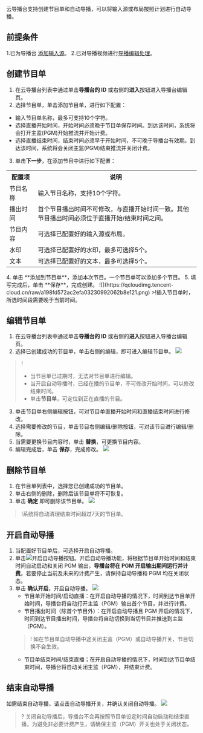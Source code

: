 云导播台支持创建节目单和自动导播，可以将输入源或布局按照计划进行自动导播。

## 前提条件
1.已为导播台 [添加输入源](https://cloud.tencent.com/document/product/267/47155)。
2.已对导播视频进行[导播编辑处理](https://cloud.tencent.com/document/product/267/51084)。

## 创建节目单
1. 在云导播台列表中通过单击**导播台的 ID** 或右侧的**进入**按钮进入导播台编辑页。
2. 选择节目单，单击添加节目单，进行如下配置：
  - 输入节目单名称，最多可支持10个字符。
  - 选择直播开始时间，开始时间必须晚于节目单保存时间。到达该时间，系统将会打开主监(PGM)开始推流并开始计费。
  - 选择直播结束时间，结束时间必须早于开始时间，不可晚于导播台有效期。到达该时间，系统将会关闭主监(PGM)结束推流并关闭计费。
3. 单击**下一步**，在添加节目中进行如下配置：
<table>
<tr><th width="15%">配置项</th><th>说明</th>
</tr><tr>
<td>节目名称</td>
<td>输入节目名称，支持10个字符。</td>
</tr><tr>
<td>播出时间</td>
<td>首个节目播出时间不可修改，与直播开始时间一致。其他节目播出时间必须位于直播开始/结束时间之间。</td>
</tr><tr>
<td>节目内容</td>
<td>可选择已配置好的输入源或布局。</td>
</tr><tr>
<td>水印</td>
<td>可选择已配置好的水印，最多可选择5个。</td>
</tr><tr>
<td>文本</td>
<td>可选择已配置好的文本，最多可选择5个。</td>
</tr></table>
4. 单击 **添加到节目单**，添加本次节目。一个节目单可以添加多个节目。
5. 填写完成后，单击 **保存**，完成创建。
![](https://qcloudimg.tencent-cloud.cn/raw/a198fd572ac2efa03230992062b8e121.png)
>!插入节目单时，所选时间段需要晚于当前时间。

## 编辑节目单
1. 在云导播台列表中通过单击**导播台的 ID** 或右侧的**进入**按钮进入导播台编辑页。
2. 选择已创建成功的节目单，单击右侧的编辑，即可进入编辑节目单。
![](https://qcloudimg.tencent-cloud.cn/raw/fba31d25ee90981e74d0f545aae63b9b.png)
>!
>- 当节目单已过期时，无法对节目单进行编辑。
>- 当开启自动导播时，已经在播的节目单，不可修改开始时间，可以修改结束时间。
>- 单击**节目单**，可定位到正在直播的节目。
3. 单击节目单右侧编辑按钮，可对节目单直播开始时间和直播结束时间进行修改。
4. 选择需要修改的节目，单击节目右侧编辑/删除按钮，可对该节目进行编辑/删除。
5. 当需要更换节目内容时，单击 **替换**，可更换节目内容。
6. 编辑完成后，单击 **保存**，完成修改。
![](https://qcloudimg.tencent-cloud.cn/raw/797553ce0bebecb80936bd736d9dc8e4.png)

## 删除节目单
1. 在节目单列表中，选择您已创建成功的节目单。
2. 单击右侧的删除，删除后该节目单将不可恢复。
3. 单击 **确定** 即可删除该节目单。
    ![](https://qcloudimg.tencent-cloud.cn/raw/c29b9949e89a0c864f7d4edfbb48b053.png)

>!系统将自动清理结束时间超过7天的节目单。




## 开启自动导播
1. 当配置好节目单后，可选择开启自动导播。
2. 单击![](https://qcloudimg.tencent-cloud.cn/raw/3f0fef4c204a6b644fe1e146ed93c923.png)开启自动导播按钮。开启自动导播功能，将根据节目单开始时间和结束时间自动启动和关闭 PGM 输出，**导播台将在 PGM 开启输出期间运行并计费**。若要停止当前及未来的计费产生，请保持自动导播和 PGM 均在关闭状态。
3. 单击 **确认开启**，开启自动导播。
![](https://qcloudimg.tencent-cloud.cn/raw/98a57967f7eac2fce658565c94b8904e.png)
	-  节目单开始时间/启动直播：在开启自动导播的情况下，时间到达节目单开始时间，导播台将自动打开主监（PGM）输出首个节目，并进行计费。
	-  节目播出时间（除首个节目外）：在开启自动导播且 PGM 开启的情况下，时间到达节目播出时间，导播台将自动切换到当切节目并推送到主监（PGM）。
	>! 如在节目单自动导播中途关闭主监（PGM）或自动导播开关，节目切换不会生效。
	- 节目单结束时间/结束直播；在开启自动导播的情况下，时间到达节目单结束时间，导播台将自动关闭主监（PGM），并结束计费。



## 结束自动导播

如需结束自动导播，请点击自动导播开关，并确认关闭自动导播。
![](https://qcloudimg.tencent-cloud.cn/raw/a21d207b0bbd6aa79168a20008e66e86.png)

>? 关闭自动导播后，导播台不会再按照节目单设定时间自动启动和结束直播，为避免非必要计费产生，请确保主监（PGM）开关也处于关闭状态。
